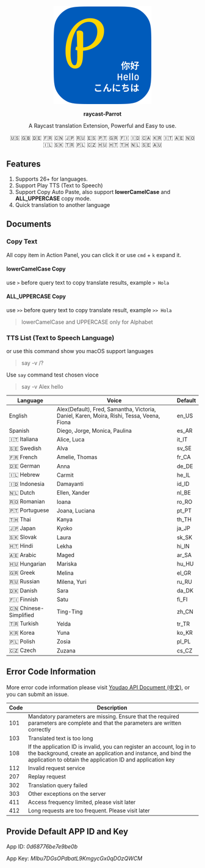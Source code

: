 <p align="center">
  <img src="./assets/parrot-icon.png" width="256"/>
</p>
<p align="center">
  <strong>raycast-Parrot</strong>
</p>
<p align="center">A Raycast translation Extension, Powerful and Easy to use. </p>
<p align="center">🇺🇸 🇬🇧 🇩🇪 🇫🇷 🇨🇳 🇯🇵 🇷🇺 🇪🇸 🇵🇹 🇬🇷 🇫🇮 🇮🇩 🇨🇦 🇰🇷 🇮🇹 🇦🇪 🇳🇴 🇮🇱 🇸🇰 🇹🇷 🇵🇱 🇨🇿 🇭🇺 🇭🇹 🇹🇭 🇳🇱 🇸🇪 🇦🇺</p>

## Features
1. Supports 26+ for languages.
2. Support Play TTS (Text to Speech)
3. Support Copy Auto Paste, also support **lowerCamelCase** and **ALL_UPPERCASE** copy mode.
4. Quick translation to another language 

## Documents
### Copy Text

All copy item in Action Panel, you can click it or use `cmd` + `k` expand it.

#### lowerCamelCase Copy
use ```>``` before query text to copy translate results, example `> Hola`

#### ALL_UPPERCASE Copy
use ```>>``` before query text to copy translate result, example `>> Hola` 

> lowerCamelCase and UPPERCASE only for Alphabet

### TTS List (Text to Speech Language)

or use this command show you macOS support languages
> say -v /\?

Use `say` command test chosen vioce
> say -v Alex hello

|Language| Voice | Default |
| -----------| ----------- | ----------- |
| English | Alex(Default), Fred, Samantha, Victoria, Daniel, Karen, Moira, Rishi, Tessa, Veena, Fiona|en_US|
| Spanish | Diego, Jorge, Monica, Paulina | es_AR|
| 🇮🇹 Italiana | Alice, Luca |               it_IT|
| 🇸🇪 Swedish | Alva|                sv_SE| 
| 🇫🇷 French | Amelie, Thomas|              fr_CA|
| 🇩🇪 German |Anna|                de_DE|  
| 🇮🇱 Hebrew |Carmit|              he_IL|  
| 🇮🇩 Indonesia |Damayanti|           id_ID|
| 🇳🇱 Dutch |Ellen, Xander | nl_BE|
| 🇷🇴 Romanian |Ioana|ro_RO| 
| 🇵🇹 Portuguese |Joana, Luciana|  pt_PT|
| 🇹🇭 Thai |Kanya| th_TH|  
| 🇯🇵 Japan |Kyoko| ja_JP|
| 🇸🇰 Slovak |Laura|sk_SK |
| 🇭🇹 Hindi |Lekha| hi_IN |
| 🇦🇪 Arabic |Maged               |ar_SA| 
| 🇭🇺 Hungarian |Mariska             |hu_HU|  
| 🇬🇷 Greek |Melina              |el_GR|  
| 🇷🇺 Russian |Milena, Yuri |ru_RU|   
| 🇩🇰 Danish |Sara                |da_DK|
| 🇫🇮 Finnish |Satu                |fi_FI| 
| 🇨🇳 Chinese-Simplified | Ting-Ting |zh_CN   | 
| 🇹🇷 Turkish |Yelda| tr_TR | 
| 🇰🇷 Korea |Yuna|                ko_KR|
| 🇵🇱 Polish |Zosia|               pl_PL|
| 🇨🇿 Czech |Zuzana|              cs_CZ| 

## Error Code Information
More error code information please visit [Youdao API Document (中文)](https://ai.youdao.com/DOCSIRMA/html/自然语言翻译/API文档/文本翻译服务/文本翻译服务-API文档.html),
or you can submit an issue. 

|Code |	Description|
| ----------- | ----------- |
|101 | Mandatory parameters are missing. Ensure that the required parameters are complete and that the parameters are written correctly|
|103|	Translated text is too long|
|108|	If the application ID is invalid, you can register an account, log in to the background, create an application and instance, and bind the application to obtain the application ID and application key|
|112|	Invalid request service|
|207|	Replay request|
|302|	Translation query failed|
|303|	Other exceptions on the server|
|411|	Access frequency limited, please visit later|
|412|	Long requests are too frequent. Please visit later|

## Provide Default APP ID and Key

App ID: *0d68776be7e9be0b*

App Key: *MIbu7DGsOPdbatL9KmgycGx0qDOzQWCM*
